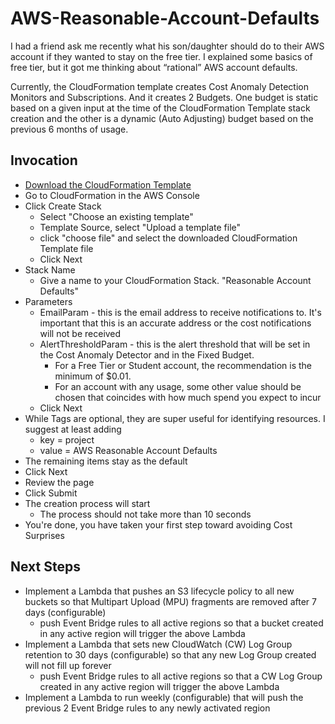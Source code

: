 # AWS-Reasonable-Account-Defaults

I had a friend ask me recently what his son/daughter should do to their AWS account if they wanted to stay on the free tier.
I explained some basics of free tier, but it got me thinking about “rational” AWS account defaults.

Currently, the CloudFormation template creates Cost Anomaly Detection Monitors and Subscriptions. And it creates 2 Budgets. One budget is static based on a given input at the time of the CloudFormation Template stack creation and the other is a dynamic (Auto Adjusting) budget based on the previous 6 months of usage.

## Invocation

- [Download the CloudFormation Template](https://github.com/dubrowin/AWS-Reasonable-Account-Defaults/blob/main/account-default-project-OVERALL.yaml)
- Go to CloudFormation in the AWS Console
- Click Create Stack
  - Select "Choose an existing template"
  - Template Source, select "Upload a template file"
  - click "choose file" and select the downloaded CloudFormation Template file
  - Click Next
- Stack Name
  - Give a name to your CloudFormation Stack. "Reasonable Account Defaults"
- Parameters
  - EmailParam - this is the email address to receive notifications to. It's important that this is an accurate address or the cost notifications will not be received
  - AlertThresholdParam - this is the alert threshold that will be set in the Cost Anomaly Detector and in the Fixed Budget.
    - For a Free Tier or Student account, the recommendation is the minimum of $0.01.
    - For an account with any usage, some other value should be chosen that coincides with how much spend you expect to incur
  - Click Next
- While Tags are optional, they are super useful for identifying resources. I suggest at least adding
  - key = project
  - value = AWS Reasonable Account Defaults
- The remaining items stay as the default
- Click Next
- Review the page
- Click Submit
- The creation process will start
  - The process should not take more than 10 seconds
- You're done, you have taken your first step toward avoiding Cost Surprises

## Next Steps
- Implement a Lambda that pushes an S3 lifecycle policy to all new buckets so that Multipart Upload (MPU) fragments are removed after 7 days (configurable)
  - push Event Bridge rules to all active regions so that a bucket created in any active region will trigger the above Lambda
- Implement a Lambda that sets new CloudWatch (CW) Log Group retention to 30 days (configurable) so that any new Log Group created will not fill up forever
  - push Event Bridge rules to all active regions so that a CW Log Group created in any active region will trigger the above Lambda
- Implement a Lambda to run weekly (configurable) that will push the previous 2 Event Bridge rules to any newly activated region
